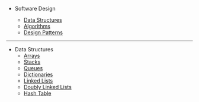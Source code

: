- Software Design

  - [Data Structures](./data-structures/index.md "Data Structures")
  - [Algorithms](./algorithms/index.md "Algorithms")
  - [Design Patterns](./design-patterns/index.md "Design Patterns")

---

- Data Structures
  - [Arrays](./data-structures/arrays.md "Arrays")
  - [Stacks](./data-structures/stacks.md "Stacks")
  - [Queues](./data-structures/queues.md "Queues")
  - [Dictionaries](./data-structures/dictionaries.md "Dictionaries")
  - [Linked Lists](./data-structures/linked-lists.md "Linked Lists")
  - [Doubly Linked Lists](./data-structures/doubly-linked-lists.md "Doubly Linked Lists")
  - [Hash Table](./data-structures/hash-tables.md "Hash tables")
